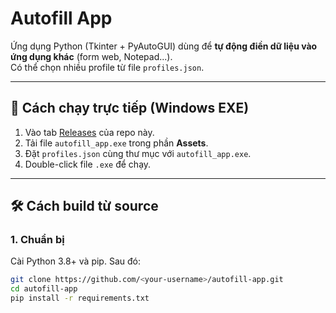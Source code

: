 # Autofill App

Ứng dụng Python (Tkinter + PyAutoGUI) dùng để **tự động điền dữ liệu vào ứng dụng khác** (form web, Notepad...).  
Có thể chọn nhiều profile từ file `profiles.json`.

---

## 🚀 Cách chạy trực tiếp (Windows EXE)
1. Vào tab [Releases](../../releases) của repo này.
2. Tải file `autofill_app.exe` trong phần **Assets**.
3. Đặt `profiles.json` cùng thư mục với `autofill_app.exe`.
4. Double-click file `.exe` để chạy.

---

## 🛠 Cách build từ source
### 1. Chuẩn bị
Cài Python 3.8+ và pip. Sau đó:
```bash
git clone https://github.com/<your-username>/autofill-app.git
cd autofill-app
pip install -r requirements.txt
